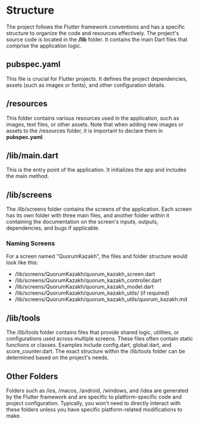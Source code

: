 # Structure
The project follows the Flutter framework conventions and has a specific structure to organize the code and resources effectively.
The project's source code is located in the **/lib** folder. It contains the main Dart files that comprise the application logic.

## pubspec.yaml
This file is crucial for Flutter projects.
It defines the project dependencies, assets (such as images or fonts), and other configuration details.

## /resources
This folder contains various resources used in the application, such as images, text files, or other assets.
Note that when adding new images or assets to the /resources folder, it is important to declare them in **pubspec.yaml**.

## /lib/main.dart
This is the entry point of the application. It initializes the app and includes the main method.

## /lib/screens
The /lib/screens folder contains the screens of the application. Each screen has its own folder with three main files,
and another folder within it containing the documentation on the screen's inputs, outputs, dependencies, and bugs if applicable. 

### Naming Screens
For a screen named "QuorumKazakh", the files and folder structure would look like this:

- /lib/screens/QuorumKazakh/quorum_kazakh_screen.dart
- /lib/screens/QuorumKazakh/quorum_kazakh_controller.dart
- /lib/screens/QuorumKazakh/quorum_kazakh_model.dart
- /lib/screens/QuorumKazakh/quorum_kazakh_utils/ (if required)
- /lib/screens/QuorumKazakh/quorum_kazakh_utils/quorum_kazakh.md

## /lib/tools
The /lib/tools folder contains files that provide shared logic, utilities, or configurations used across multiple screens.
These files often contain static functions or classes. Examples include config.dart, global.dart, and score_counter.dart.
The exact structure within the /lib/tools folder can be determined based on the project's needs.

## Other Folders
Folders such as /ios, /macos, /android, /windows, and /idea are generated by the Flutter framework and are specific to platform-specific code and project configuration.
Typically, you won't need to directly interact with these folders unless you have specific platform-related modifications to make.
